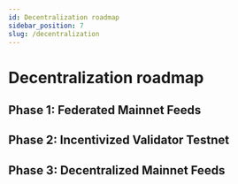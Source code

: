 ```yaml
---
id: Decentralization roadmap
sidebar_position: 7
slug: /decentralization
---
```


# Decentralization roadmap

## Phase 1: Federated Mainnet Feeds

## Phase 2: Incentivized Validator Testnet

## Phase 3: Decentralized Mainnet Feeds
